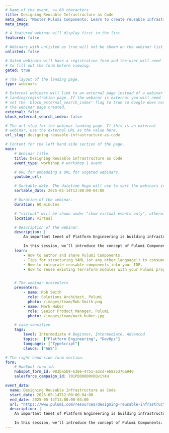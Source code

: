 ```yaml
---
# Name of the event, <= 60 characters
title: Designing Reusable Infrastructure as Code
meta_desc: "Master Pulumi Components: Learn to create reusable infrastructure code across languages, enabling DRY principles and powerful cross-team infrastructure sharing."
meta_image:

# A featured webinar will display first in the list.
featured: false

# Webinars with unlisted as true will not be shown on the webinar list
unlisted: false

# Gated webinars will have a registration form and the user will need
# to fill out the form before viewing.
gated: true

# The layout of the landing page.
type: webinars

# External webinars will link to an external page instead of a webinar
# landing/registration page. If the webinar is external you will need
# set the 'block_external_search_index' flag to true so Google does not index
# the webinar page created.
external: false
block_external_search_index: false

# The url slug for the webinar landing page. If this is an external
# webinar, use the external URL as the value here.
url_slug: designing-reusable-infrastructure-as-code

# Content for the left hand side section of the page.
main:
    # Webinar title.
    title: Designing Reusable Infrastructure as Code
    event_type: workshop # workshop | event

    # URL for embedding a URL for ungated webinars.
    youtube_url: 

    # Sortable date. The datetime Hugo will use to sort the webinars in date order.
    sortable_date: 2025-05-14T12:00:00-04:00

    # Duration of the webinar.
    duration: 60 minutes

    # "virtual" will be shown under "show virtual events only", otherwise shown as City, State (seattle, wa)
    location: virtual

    # Description of the webinar.
    description: |
        An important tenet of Platform Engineering is building infrastructure code that is DRY (don’t repeat yourself). This makes it easier to maintain core infrastructure components and ensures best practices are reflected in each new instance of your infrastructure.

        In this session, we’ll introduce the concept of Pulumi Components: packages that can be authored in one language and consumed from any other language. This enables platform engineering teams to create powerful patterns for reuse across their organization: sharing infrastructure libraries written in common programming languages that can easily be instantiated from a simple YAML file.
    learn:
        - How to author and share Pulumi Components.
        - Tips for structuring YAML (or any other language!) to consume a Library with maximum reusability.
        - How to integrate reusable components into your IDP.
        - How to reuse existing Terraform modules with your Pulumi programs.


    # The webinar presenters
    presenters:
        - name: Rob Smith
          role: Solutions Architect, Pulumi
          photo: /images/team/Rob-Smith.png
        - name: Mark Huber
          role: Senior Product Manager, Pulumi
          photo: /images/team/mark-huber.jpg

    # case-sensitive
    tags:
        level: Intermediate # Beginner, Intermediate, Advanced
        topics:  ["Platform Engineering", "DevOps"]
        languages: ["TypeScript"]
        clouds: ["AWS"]

# The right hand side form section.
form:
    # HubSpot form id.
    hubspot_form_id: 083ba5b9-638e-4751-a3cd-eb825376a940
    salesforce_campaign_id: 701PQ00000VDQviYAH

event_data:
  name: Designing Reusable Infrastructure as Code
  start_date: 2025-05-14T12:00:00-04:00
  end_date: 2025-05-14T13:00:00-04:00
  url: "https://www.pulumi.com/resources/designing-reusable-infrastructure-as-code/"
  description: |
    An important tenet of Platform Engineering is building infrastructure code that is DRY (don’t repeat yourself). This makes it easier to maintain core infrastructure components and ensures best practices are reflected in each new instance of your infrastructure.

    In this session, we’ll introduce the concept of Pulumi Components: packages that can be authored in one language and consumed from any other language. This enables platform engineering teams to create powerful patterns for reuse across their organization: sharing infrastructure libraries written in common programming languages that can easily be instantiated from a simple YAML file.
---
```

